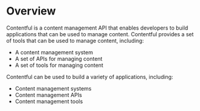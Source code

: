 # Overview

Contentful is a content management API that enables developers to build applications that can be used to manage content. Contentful provides a set of tools that can be used to manage content, including:

- A content management system
- A set of APIs for managing content
- A set of tools for managing content

Contentful can be used to build a variety of applications, including:

- Content management systems
- Content management APIs
- Content management tools
